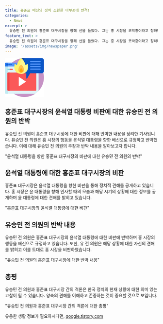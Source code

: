 ```yaml
---
title: 홍준표 배신의 정치 소환한 아부꾼에 반격!
categories:
  - News
excerpt: >
  유승민 전 의원이 홍준표 대구시장을 향해 선을 들었다. 그는 홍 시장을 코박홍이라고 칭하며, 윤석열 대통령을 옹호하자 한동훈 전 위원장을 저격하는 홍 시장을 비판했습니다. 또한, 홍 시장이 유 전 의원과 마찬가지로 배신을 손쉽게 하는 인물이라고 주장했는데, 이에 유 전 의원은 다시 홍 시장을 향해 반격했습니다.
feature_text: >
  유승민 전 의원이 홍준표 대구시장을 향해 선을 들었다. 그는 홍 시장을 코박홍이라고 칭하며, 윤석열 대통령을 옹호하자 한동훈 전 위원장을 저격하는 홍 시장을 비판했습니다. 또한, 홍 시장이 유 전 의원과 마찬가지로 배신을 손쉽게 하는 인물이라고 주장했는데, 이에 유 전 의원은 다시 홍 시장을 향해 반격했습니다.
image: '/assets/img/newspaper.png'
---
```


<p><img src="/assets/img/news.png" alt="rentncar 속보" /></p>

<h2 data-ke-size="size26">홍준표 대구시장의 윤석열 대통령 비판에 대한 유승민 전 의원의 반박</h2>

<p>유승민 전 의원이 홍준표 대구시장에 대한 비판에 대해 반박한 내용을 정리한 기사입니다. 유승민 전 의원은 홍 시장의 행동을 윤석열 대통령을 향한 배신으로 규정하고 반박했습니다. 이에 대해 유승민 전 의원의 주장과 반박 내용을 알아보고자 합니다.</p>

<p data-ke-size="size16">"윤석열 대통령을 향한 홍준표 대구시장의 비판에 대한 유승민 전 의원의 반박"</p>

<h2 data-ke-size="size24">윤석열 대통령에 대한 홍준표 대구시장의 비판</h2>

<p>홍준표 대구시장은 윤석열 대통령을 향한 비판을 통해 정치적 견해를 공개하고 있습니다. 홍 시장은 윤 대통령을 향해 인사할 때의 모습과 해당 시기의 상황에 대한 정보를 공개하며 윤 대통령에 대한 견해를 밝히고 있습니다.</p>

<p data-ke-size="size16">"홍준표 대구시장의 윤석열 대통령에 대한 비판"</p>

<h2 data-ke-size="size24">유승민 전 의원의 반박 내용</h2>

<p>유승민 전 의원은 홍준표 대구시장의 윤석열 대통령에 대한 비판에 반박하며 홍 시장의 행동을 배신으로 규정하고 있습니다. 또한, 유 전 의원은 해당 상황에 대한 자신의 견해를 밝히고 이를 토대로 홍 시장을 비판하였습니다.</p>

<p data-ke-size="size16">"유승민 전 의원의 홍준표 대구시장에 대한 반박 내용"</p>

<h2 data-ke-size="size24">총평</h2>

<p>유승민 전 의원과 홍준표 대구시장 간의 격론은 한국 정치의 현재 상황에 대한 의미 있는 고찰이 될 수 있습니다. 양측의 견해를 이해하고 존중하는 것이 중요할 것으로 보입니다.</p>

<p data-ke-size="size16">"유승민 전 의원과 홍준표 대구시장 간의 격론에 대한 총평"</p>
유용한 생활 정보가 필요하시다면, <a href="https://qoogle.tistory.com" rel="dofollow">qoogle.tistory.com</a>


